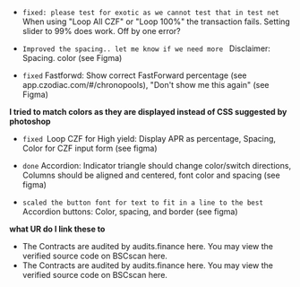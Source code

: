- `fixed: please test for exotic as we cannot test that in test net` When using "Loop All CZF" or "Loop 100%" the transaction fails. Setting slider to 99% does work. Off by one error?

- `Improved the spacing.. let me know if we need more ` Disclaimer: Spacing. color (see Figma)

- `fixed` Fastforwd: Show correct FastForward percentage (see app.czodiac.com/#/chronopools), "Don't show me this again" (see Figma)

**I tried to match colors as they are displayed instead of CSS suggested by photoshop**


- `fixed `Loop CZF for High yield: Display APR as percentage, Spacing, Color for CZF input form (see figma)


- `done` Accordion: Indicator triangle should change color/switch directions, Columns should be aligned and centered, font color and spacing (see figma)

- `scaled the button font for text to fit in a line to the best` Accordion buttons: Color, spacing, and border (see figma)

**what UR do I link these to**
- The Contracts are audited by audits.finance here.
You may view the verified source code on BSCscan here.
- The Contracts are audited by audits.finance here.
You may view the verified source code on BSCscan here.